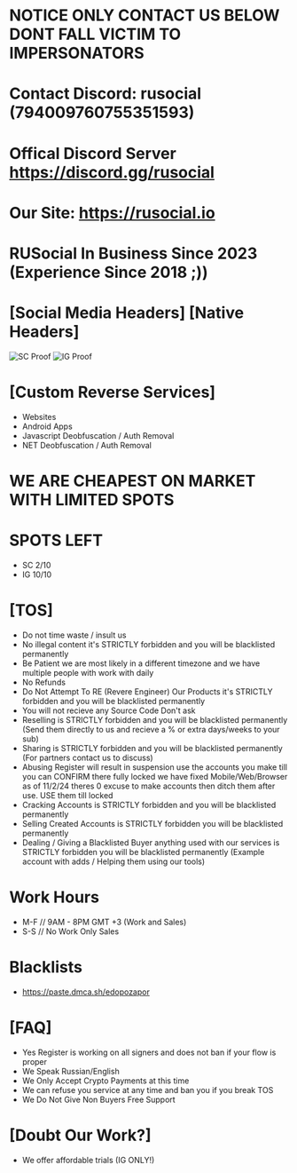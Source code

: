 # NOTICE ONLY CONTACT US BELOW DONT FALL VICTIM TO IMPERSONATORS

# Contact Discord: rusocial (794009760755351593)
# Offical Discord Server https://discord.gg/rusocial
# Our Site: https://rusocial.io
# RUSocial In Business Since 2023 (Experience Since 2018 ;))

# [Social Media Headers] [Native Headers]
![SC Proof](https://github.com/user-attachments/assets/c1a68c1c-ca6f-45bd-802e-cf055436e0a3)
![IG Proof](https://github.com/user-attachments/assets/9de436e0-dc29-4b58-a50b-660af28e140b)

# [Custom Reverse Services]
- Websites
- Android Apps
- Javascript Deobfuscation / Auth Removal
- NET Deobfuscation / Auth Removal

# WE ARE CHEAPEST ON MARKET WITH LIMITED SPOTS

# SPOTS LEFT
- SC 2/10
- IG 10/10

# [TOS]
- Do not time waste / insult us
- No illegal content it's STRICTLY forbidden and you will be blacklisted permanently
- Be Patient we are most likely in a different timezone and we have multiple people with work with daily
- No Refunds
- Do Not Attempt To RE (Revere Engineer) Our Products it's STRICTLY forbidden and you will be blacklisted permanently
- You will not recieve any Source Code Don't ask
- Reselling is STRICTLY forbidden and you will be blacklisted permanently (Send them directly to us and recieve a % or extra days/weeks to your sub)
- Sharing is STRICTLY forbidden and you will be blacklisted permanently (For partners contact us to discuss)
- Abusing Register will result in suspension use the accounts you make till you can CONFIRM there fully locked we have fixed Mobile/Web/Browser as of 11/2/24 theres 0 excuse to make accounts then ditch them after use. USE them till locked
- Cracking Accounts is STRICTLY forbidden and you will be blacklisted permanently
- Selling Created Accounts is STRICTLY forbidden you will be blacklisted permanently
- Dealing / Giving a Blacklisted Buyer anything used with our services is STRICTLY forbidden you will be blacklisted permanently (Example account with adds / Helping them using our tools)

# Work Hours
- M-F // 9AM - 8PM GMT +3 (Work and Sales)
- S-S // No Work Only Sales

# Blacklists
- https://paste.dmca.sh/edopozapor

# [FAQ]
- Yes Register is working on all signers and does not ban if your flow is proper
- We Speak Russian/English
- We Only Accept Crypto Payments at this time
- We can refuse you service at any time and ban you if you break TOS
- We Do Not Give Non Buyers Free Support

# [Doubt Our Work?]
- We offer affordable trials (IG ONLY!)
